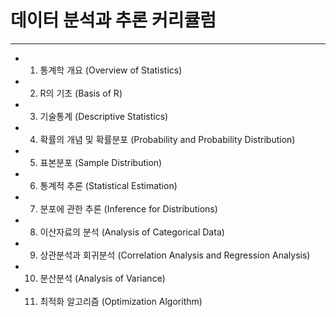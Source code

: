 # 데이터 분석과 추론 커리큘럼
***
- 1. 통계학 개요 (Overview of Statistics)
- 2. R의 기초 (Basis of R)
- 3. 기술통계 (Descriptive Statistics)
- 4. 확률의 개념 및 확률분포 (Probability and Probability Distribution)
- 5. 표본분포 (Sample Distribution)
- 6. 통계적 추론 (Statistical Estimation)
- 7. 분포에 관한 추론 (Inference for Distributions)
- 8. 이산자료의 분석 (Analysis of Categorical Data)
- 9. 상관분석과 회귀분석 (Correlation Analysis and Regression Analysis)
- 10. 분산분석 (Analysis of Variance)
- 11. 최적화 알고리즘 (Optimization Algorithm)
